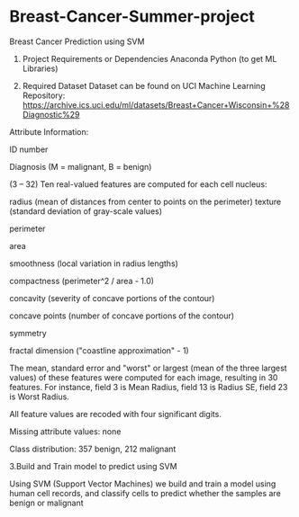# Breast-Cancer-Summer-project

Breast Cancer Prediction using SVM
1. Project Requirements or Dependencies
Anaconda Python (to get ML Libraries)

2. Required Dataset
Dataset can be found on UCI Machine Learning Repository: https://archive.ics.uci.edu/ml/datasets/Breast+Cancer+Wisconsin+%28Diagnostic%29

Attribute Information:

ID number

Diagnosis (M = malignant, B = benign)

(3 – 32) Ten real-valued features are computed for each cell nucleus:

radius (mean of distances from center to points on the perimeter)
texture (standard deviation of gray-scale values)

perimeter

area

smoothness (local variation in radius lengths)

compactness (perimeter^2 / area - 1.0)

concavity (severity of concave portions of the contour)

concave points (number of concave portions of the contour)

symmetry

fractal dimension ("coastline approximation" - 1)

The mean, standard error and "worst" or largest (mean of the three largest values) of these features were computed for each image, resulting in 30 features. For instance, field 3 is Mean Radius, field 13 is Radius SE, field 23 is Worst Radius.

All feature values are recoded with four significant digits.

Missing attribute values: none

Class distribution: 357 benign, 212 malignant

3.Build and Train model to predict using SVM

Using SVM (Support Vector Machines) we build and train a model using human cell records, and classify cells to predict whether the samples are benign or malignant
